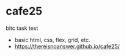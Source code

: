 # cafe25
bitc task test
+ basic html, css, flex, grid, etc.
+ https://thereisnoanswer.github.io/cafe25/
